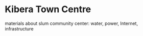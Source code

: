 # Kibera Town Centre #
materials about slum community center: water, power, Internet, infrastructure
